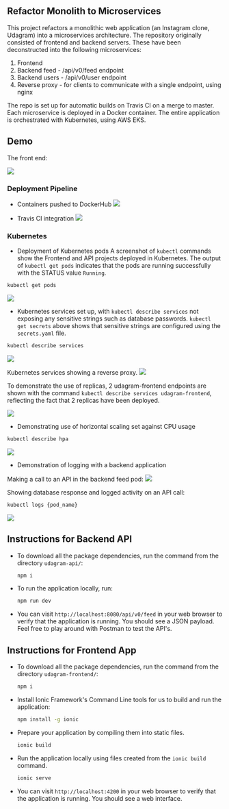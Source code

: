 ## Refactor Monolith to Microservices

This project refactors a monolithic web application (an Instagram clone, Udagram) into a microservices architecture. The repository originally consisted of frontend and backend servers. These have been deconstructed into the following microservices:

1. Frontend
2. Backend feed - /api/v0/feed endpoint
3. Backend users - /api/v0/user endpoint
4. Reverse proxy - for clients to communicate with a single endpoint, using nginx

The repo is set up for automatic builds on Travis CI on a merge to master. Each microservice is deployed in a Docker container. The entire application is orchestrated with Kubernetes, using AWS EKS.

## Demo

The front end:

![](https://raw.githubusercontent.com/clavance/udagram-microservices/master/screenshots/udagram%20app.png)

### Deployment Pipeline
* Containers pushed to DockerHub
![](https://github.com/clavance/udagram-microservices/blob/master/screenshots/dockerhub%20repo.png)

* Travis CI integration
![](https://raw.githubusercontent.com/clavance/udagram-microservices/master/screenshots/travisCI%20build.png)

### Kubernetes
* Deployment of Kubernetes pods
A screenshot of `kubectl` commands show the Frontend and API projects deployed in Kubernetes.
The output of `kubectl get pods` indicates that the pods are running successfully with the STATUS value `Running`.

```bash
kubectl get pods
```
![](https://raw.githubusercontent.com/clavance/udagram-microservices/master/screenshots/kubectl%20get%20pods%20(and%20kubectl%20get%20secrets).png)

* Kubernetes services set up, with `kubectl describe services` not exposing any sensitive strings such as database passwords.
`kubectl get secrets` above shows that sensitive strings are configured using the `secrets.yaml` file.

```bash
kubectl describe services
```
![](https://raw.githubusercontent.com/clavance/udagram-microservices/master/screenshots/kubectl%20describe%20services.png)

Kubernetes services showing a reverse proxy.
![](https://raw.githubusercontent.com/clavance/udagram-microservices/master/screenshots/kubectl%20describe%20services%20(shows%20reverseproxy).png)

To demonstrate the use of replicas, 2 udagram-frontend endpoints are shown with the command `kubectl describe services udagram-frontend`, reflecting the fact that 2 replicas have been deployed.

![](https://github.com/clavance/udagram-microservices/blob/master/screenshots/kubectl%20describe%20services%20(shows%202%20frontend%20replicas:endpoints).png)


* Demonstrating use of horizontal scaling set against CPU usage
```bash
kubectl describe hpa
```
![](https://raw.githubusercontent.com/clavance/udagram-microservices/master/screenshots/kubectl%20get%20hpa.png)

* Demonstration of logging with a backend application

Making a call to an API in the backend feed pod:
![](https://raw.githubusercontent.com/clavance/udagram-microservices/master/screenshots/kubectl%20exec%20-it%20API%20call%20in%20backend%20pod.png)

Showing database response and logged activity on an API call:
```bash
kubectl logs {pod_name}
```
![](https://raw.githubusercontent.com/clavance/udagram-microservices/master/screenshots/kubectl%20logs%20shows%20logged%20activity%20on%20API%20call.png)



## Instructions for Backend API
* To download all the package dependencies, run the command from the directory `udagram-api/`:
    ```bash
    npm i
    ```
* To run the application locally, run:
    ```bash
    npm run dev
    ```
* You can visit `http://localhost:8080/api/v0/feed` in your web browser to verify that the application is running. You should see a JSON payload. Feel free to play around with Postman to test the API's.

## Instructions for Frontend App
* To download all the package dependencies, run the command from the directory `udagram-frontend/`:
    ```bash
    npm i
    ```
* Install Ionic Framework's Command Line tools for us to build and run the application:
    ```bash
    npm install -g ionic
    ```
* Prepare your application by compiling them into static files.
    ```bash
    ionic build
    ```
* Run the application locally using files created from the `ionic build` command.
    ```bash
    ionic serve
    ```
* You can visit `http://localhost:4200` in your web browser to verify that the application is running. You should see a web interface.
